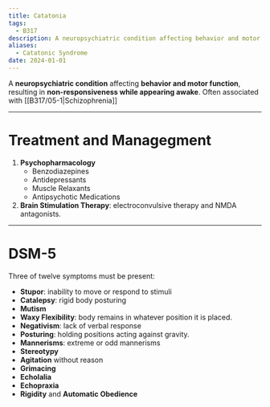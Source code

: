 ```yaml
---
title: Catatonia
tags:
  - B317
description: A neuropsychiatric condition affecting behavior and motor function, resulting in non-responsiveness while appearing awake. Includes mentally-associated catatonia, medically-associated catatonia, and unspecified catatonia.
aliases:
  - Catatonic Syndrome
date: 2024-01-01
---
```

A **neuropsychiatric condition** affecting **behavior and motor function**, resulting in **non-responsiveness while appearing awake**. Often associated with [[B317/05-1|Schizophrenia]]
___
# Treatment and Managegment
1. **Psychopharmacology**
	- Benzodiazepines
	- Antidepressants
	- Muscle Relaxants
	- Antipsychotic Medications
2. **Brain Stimulation Therapy**: electroconvulsive therapy and NMDA antagonists.
___
# DSM-5
Three of twelve symptoms must be present:
- **Stupor**: inability to move or respond to stimuli
- **Catalepsy**: rigid body posturing
- **Mutism**
- **Waxy Flexibility**: body remains in whatever position it is placed.
- **Negativism**: lack of verbal response
- **Posturing**: holding positions acting against gravity.
- **Mannerisms**: extreme or odd mannerisms
- **Stereotypy**
- **Agitation** without reason
- **Grimacing**
- **Echolalia**
- **Echopraxia**
- **Rigidity** and **Automatic Obedience**

